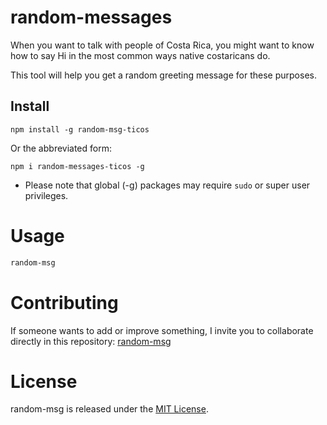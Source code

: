 # random-messages

When you want to talk with people of Costa Rica, you might want to know how to say Hi in the most common ways native costaricans do.

This tool will help you get a random greeting message for these purposes.

## Install

```npm
npm install -g random-msg-ticos
```
Or the abbreviated form:
```
npm i random-messages-ticos -g
```
* Please note that global (-g) packages may require ``sudo`` or super user privileges.

# Usage

```bash
random-msg
```

# Contributing
If someone wants to add or improve something, I invite you to collaborate directly in this repository: [random-msg](https://github.com/Gustavolando/random-messages-ticos)

# License
random-msg is released under the [MIT License](https://opensource.org/licenses/MIT).